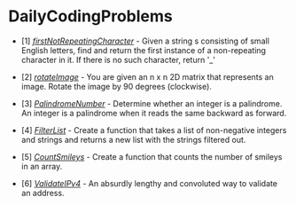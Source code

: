 # DailyCodingProblems

- [1] [*firstNotRepeatingCharacter*](https://github.com/kherin/DailyCodingProblems/blob/master/firstNotRepeatingCharacter.js) - Given a string s consisting of small English letters, find and return the first instance of a non-repeating character in it. If there is no such character, return '_'  

- [2] [*rotateImage*](https://github.com/kherin/DailyCodingProblems/blob/master/rotateImage.js) - You are given an n x n 2D matrix that represents an image. Rotate the image by 90 degrees (clockwise).

- [3] [*PalindromeNumber*](https://github.com/kherin/DailyCodingProblems/blob/master/palindromeNumber.js) - Determine whether an integer is a palindrome. An integer is a palindrome when it reads the same backward as forward.

- [4] [*FilterList*](https://github.com/kherin/DailyCodingProblems/blob/master/filterList.js) - Create a function that takes a list of non-negative integers and strings and returns a new list with the strings filtered out.

- [5] [*CountSmileys*](https://github.com/kherin/DailyCodingProblems/blob/master/CountSmileys.js) - Create a function that counts the number of smileys in an array.

- [6] [*ValidateIPv4*](https://github.com/kherin/DailyCodingProblems/blob/master/validateIPv4.js) - An absurdly lengthy and convoluted way to validate an address.